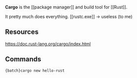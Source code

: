 **Cargo** is the [[package manager]] and build tool for [[Rust]].

It pretty much does everything. [[rustc.exe]] ${ \to }$ useless (to me)


## Resources

https://doc.rust-lang.org/cargo/index.html

## Commands

`{batch}cargo new hello-rust`